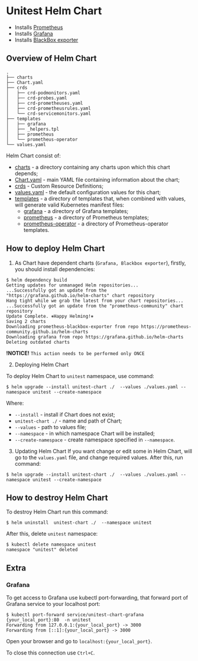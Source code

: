# Unitest Helm Chart
* Installs [Prometheus](https://prometheus.io/)
* Installs [Grafana](http://grafana.org/)
* Installs [BlackBox exporter](https://github.com/prometheus/blackbox_exporter)
## Overview of Helm Chart

```console
.
├── charts
├── Chart.yaml
├── crds
│   ├── crd-podmonitors.yaml
│   ├── crd-probes.yaml
│   ├── crd-prometheuses.yaml
│   ├── crd-prometheusrules.yaml
│   └── crd-servicemonitors.yaml
├── templates
│   ├── grafana
│   ├── _helpers.tpl
│   ├── prometheus
│   └── prometheus-operator
└── values.yaml
```
Helm Chart consist of:
* [charts](./charts) - a directory containing any charts upon which this chart depends;
* [Chart.yaml](./Chart.yaml) - main YAML file containing information about the chart;
* [crds](./crds) - Custom Resource Definitions;
* [values.yaml](./values.yaml) - the default configuration values for this chart;
* [templates](./templates) - a directory of templates that, when combined with values, will generate valid Kubernetes manifest files:
  * [grafana](./templates/grafana) - a directory of Grafana templates;
  * [prometheus](./templates/prometheus) - a directory of Prometheus templates; 
  * [prometheus-operator](./templates/prometheus-operator) - a directory of Prometheus-operator templates.

## How to deploy Helm Chart

1. As Chart have dependent charts (`Grafana, Blackbox exporter`), firstly, you should install dependencies:
```console
$ helm dependency build
Getting updates for unmanaged Helm repositories...
...Successfully got an update from the "https://grafana.github.io/helm-charts" chart repository
Hang tight while we grab the latest from your chart repositories...
...Successfully got an update from the "prometheus-community" chart repository
Update Complete. ⎈Happy Helming!⎈
Saving 2 charts
Downloading prometheus-blackbox-exporter from repo https://prometheus-community.github.io/helm-charts
Downloading grafana from repo https://grafana.github.io/helm-charts
Deleting outdated charts
```
**!NOTICE!** `This action needs to be performed only ONCE`

2. Deploying Helm Chart

To deploy Helm Chart to `unitest` namespace, use command:
```console
$ helm upgrade --install unitest-chart ./  --values ./values.yaml --namespace unitest --create-namespace
```
Where:
* `--install` - install if Chart does not exist;
* `unitest-chart ./` - name and path of Chart;
* `--values` - path to values file;
* `--namespace` - in which namespace Chart will be installed;
* `--create-namespace` - create namespace specified in `--namespace`.

3. Updating Helm Chart
If you want change or edit some in Helm Chart, will go to the `values.yaml` file, and change required values. After this, run command:
```console
$ helm upgrade --install unitest-chart ./  --values ./values.yaml --namespace unitest --create-namespace
```

## How to destroy Helm Chart
To destroy Helm Chart run this command:
```console
$ helm uninstall  unitest-chart ./  --namespace unitest
```
After this, delete `unitest` namespace:
```console
$ kubectl delete namespace unitest                                     
namespace "unitest" deleted
```

## Extra
### Grafana
To get access to Grafana use kubectl port-forwarding, that forward port of Grafana service to your localhost port:
```console
$ kubectl port-forward service/unitest-chart-grafana {your_local_port}:80  -n unitest
Forwarding from 127.0.0.1:{your_local_port} -> 3000
Forwarding from [::1]:{your_local_port} -> 3000
```
Open your browser and go to `localhost:{your_local_port}`.

To close this connection use `Ctrl+C`.

